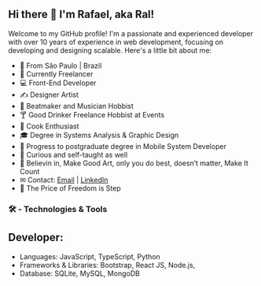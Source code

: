 ## Hi there 👋 I'm Rafael, aka Ral!
Welcome to my GitHub profile! I'm a passionate and experienced developer with over 10 years of experience in web development, focusing on developing and designing scalable. Here's a little bit about me:
- 📍 From São Paulo | Brazil
- 🔭 Currently Freelancer
- 💻 Front-End Developer
- ✍ Designer Artist 
- 🎸 Beatmaker and Musician Hobbist
- 🍸 Good Drinker Freelance Hobbist at Events
- 🔪 Cook Enthusiast
- 🎓 Degree in Systems Analysis & Graphic Design
- 📘 Progress to postgraduate degree in Mobile System Developer
- 💬 Curious and self-taught as well
- 🎨 Believin in, Make Good Art, only you do best, doesn’t matter, Make It Count
- ✉ Contact: <a href="mailto:ralfael.queiroz@live.com">Email</a> | <a href="https://www.linkedin.com/in/rafael-queiroz-4914a0106/">LinkedIn</a>
- 🍃 The Price of Freedom is Step
 
<h3>🛠️<b> - Technologies & Tools</b></h3>

<h2>Developer:</h2>

- Languages: JavaScript, TypeScript, Python
- Frameworks & Libraries: Bootstrap, React JS, Node.js,
- Database: SQLite, MySQL, MongoDB

    
